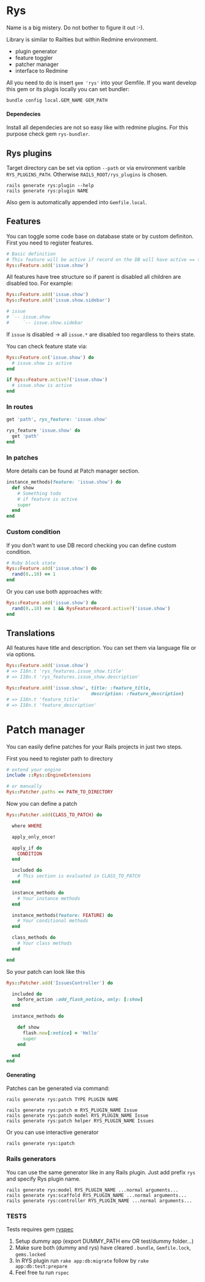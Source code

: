 # Rys

Name is a big mistery. Do not bother to figure it out :-).

Library is similar to Railties but within Redmine environment.

- plugin generator
- feature toggler
- patcher manager
- interface to Redmine

All you need to do is insert `gem 'rys'` into your Gemfile. If you want develop this gem or its plugis locally you can set bundler:

`bundle config local.GEM_NAME GEM_PATH`

#### Dependecies

Install all dependecies are not so easy like with redmine plugins. For this purpose check gem `rys-bundler`.

## Rys plugins

Target directory can be set via option `--path` or via environment varible `RYS_PLUGINS_PATH`. Otherwise `RAILS_ROOT/rys_plugins` is chosen.

```
rails generate rys:plugin --help
rails generate rys:plugin NAME
```

Also gem is automatically appended into `Gemfile.local`.

## Features

You can toggle some code base on database state or by custom definiton. First you need to register features.

```ruby
# Basic definition
# This feature will be active if record on the DB will have active == true
Rys::Feature.add('issue.show')
```

All features have tree structure so if parent is disabled all children are disabled too. For example:

```ruby
Rys::Feature.add('issue.show')
Rys::Feature.add('issue.show.sidebar')

# issue
# `-- issue.show
#     `-- issue.show.sidebar
```

If `issue` is disabled -> all `issue.*` are disabled too regardless to theirs state.

You can check feature state via:

```ruby
Rys::Feature.on('issue.show') do
  # issue.show is active
end

if Rys::Feature.active?('issue.show')
  # issue.show is active
end
```

### In routes

```ruby
get 'path', rys_feature: 'issue.show'

rys_feature 'issue.show' do
  get 'path'
end
```

### In patches

More details can be found at Patch manager section.

```ruby
instance_methods(feature: 'issue.show') do
  def show
    # Something todo
    # if feature is active
    super
  end
end
```


### Custom condition

If you don't want to use DB record checking you can define custom condition.

```ruby
# Ruby block state
Rys::Feature.add('issue.show') do
  rand(0..10) == 1
end
```

Or you can use both approaches with:

```ruby
Rys::Feature.add('issue.show') do
  rand(0..10) == 1 && RysFeatureRecord.active?('issue.show')
end
```

## Translations

All features have title and description. You can set them via language file or via options.

```ruby
Rys::Feature.add('issue.show')
# => I18n.t 'rys_features.issue_show.title'
# => I18n.t 'rys_features.issue_show.description'

Rys::Feature.add('issue.show', title: :feature_title,
                               description: :feature_description)
# => I18n.t 'feature_title'
# => I18n.t 'feature_description'
```

# Patch manager

You can easily define patches for your Rails projects in just two steps.

First you need to register path to directory

```ruby
# extend your engine
include ::Rys::EngineExtensions

# or manually
Rys::Patcher.paths << PATH_TO_DIRECTORY
```

Now you can define a patch

```ruby
Rys::Patcher.add(CLASS_TO_PATCH) do

  where WHERE

  apply_only_once!

  apply_if do
    CONDITION
  end

  included do
    # This section is evaluated in CLASS_TO_PATCH
  end

  instance_methods do
    # Your instance methods
  end

  instance_methods(feature: FEATURE) do
    # Your conditional methods
  end

  class_methods do
    # Your class methods
  end

end

```

So your patch can look like this

```ruby
Rys::Patcher.add('IssuesController') do

  included do
    before_action :add_flash_notice, only: [:show]
  end

  instance_methods do

    def show
      flash.now[:notice] = 'Hello'
      super
    end

  end
end
```

#### Generating

Patches can be generated via command:

```
rails generate rys:patch TYPE PLUGIN NAME

rails generate rys:patch m RYS_PLUGIN_NAME Issue
rails generate rys:patch model RYS_PLUGIN_NAME Issue
rails generate rys:patch helper RYS_PLUGIN_NAME Issues
```

Or you can use interactive generator

```
rails generate rys:ipatch
```

### Rails generators

You can use the same generator like in any Rails plugin. Just add prefix `rys` and specify Rys plugin name.

```
rails generate rys:model RYS_PLUGIN_NAME ...normal arguments...
rails generate rys:scaffold RYS_PLUGIN_NAME ...normal arguments...
rails generate rys:controller RYS_PLUGIN_NAME ...normal arguments...
```

### TESTS

Tests requires gem [ryspec](https://github.com/easysoftware/ryspec)

  1. Setup dummy app (export DUMMY_PATH env OR test/dummy folder...)
  2. Make sure both (dummy and rys) have cleared `.bundle`, `Gemfile.lock`, `gems.locked`
  3. In RYS plugin run `rake app:db:migrate` follow by `rake app:db:test:prepare`
  4. Feel free tu run `rspec`


